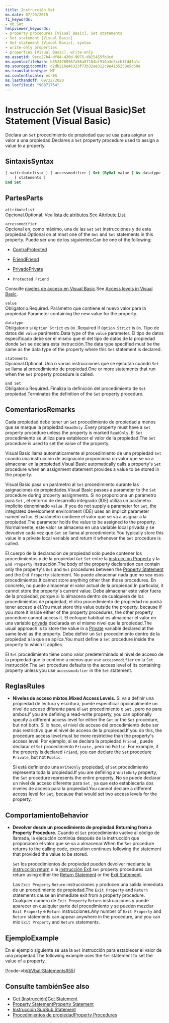 ```yaml
---
title: Instrucción Set
ms.date: 07/20/2015
f1_keywords:
- vb.Set
helpviewer_keywords:
- property procedures [Visual Basic], Set statements
- Set statement [Visual Basic]
- Set statement [Visual Basic], syntax
- write-only properties
- properties [Visual Basic], write-only
ms.assetid: 9ecc27b4-df84-420d-9075-db25455fb3cd
ms.openlocfilehash: b3524769567a56a87184bf916a3e5ccb1fd4fa1c
ms.sourcegitcommit: d2db216e46323f73b32ae312c9e4135258e5d68e
ms.translationtype: MT
ms.contentlocale: es-ES
ms.lasthandoff: 09/22/2020
ms.locfileid: "90871754"
---
```

# <a name="set-statement-visual-basic"></a><span data-ttu-id="1d98f-102">Instrucción Set (Visual Basic)</span><span class="sxs-lookup"><span data-stu-id="1d98f-102">Set Statement (Visual Basic)</span></span>

<span data-ttu-id="1d98f-103">Declara un `Set` procedimiento de propiedad que se usa para asignar un valor a una propiedad.</span><span class="sxs-lookup"><span data-stu-id="1d98f-103">Declares a `Set` property procedure used to assign a value to a property.</span></span>  
  
## <a name="syntax"></a><span data-ttu-id="1d98f-104">Sintaxis</span><span class="sxs-lookup"><span data-stu-id="1d98f-104">Syntax</span></span>  
  
```vb  
[ <attributelist> ] [ accessmodifier ] Set (ByVal value [ As datatype ])  
    [ statements ]  
End Set  
```  
  
## <a name="parts"></a><span data-ttu-id="1d98f-105">Partes</span><span class="sxs-lookup"><span data-stu-id="1d98f-105">Parts</span></span>  

 `attributelist`  
 <span data-ttu-id="1d98f-106">Opcional.</span><span class="sxs-lookup"><span data-stu-id="1d98f-106">Optional.</span></span> <span data-ttu-id="1d98f-107">Vea [lista de atributos](attribute-list.md).</span><span class="sxs-lookup"><span data-stu-id="1d98f-107">See [Attribute List](attribute-list.md).</span></span>  
  
 `accessmodifier`  
 <span data-ttu-id="1d98f-108">Opcional en, como máximo, una de las `Get` `Set` instrucciones y de esta propiedad.</span><span class="sxs-lookup"><span data-stu-id="1d98f-108">Optional on at most one of the `Get` and `Set` statements in this property.</span></span> <span data-ttu-id="1d98f-109">Puede ser uno de los siguientes:</span><span class="sxs-lookup"><span data-stu-id="1d98f-109">Can be one of the following:</span></span>  
  
- [<span data-ttu-id="1d98f-110">Contra</span><span class="sxs-lookup"><span data-stu-id="1d98f-110">Protected</span></span>](../modifiers/protected.md)  
  
- [<span data-ttu-id="1d98f-111">Friend</span><span class="sxs-lookup"><span data-stu-id="1d98f-111">Friend</span></span>](../modifiers/friend.md)  
  
- [<span data-ttu-id="1d98f-112">Privado</span><span class="sxs-lookup"><span data-stu-id="1d98f-112">Private</span></span>](../modifiers/private.md)  
  
- `Protected Friend`  
  
 <span data-ttu-id="1d98f-113">Consulte [niveles de acceso en Visual Basic](../../programming-guide/language-features/declared-elements/access-levels.md).</span><span class="sxs-lookup"><span data-stu-id="1d98f-113">See [Access levels in Visual Basic](../../programming-guide/language-features/declared-elements/access-levels.md).</span></span>  
  
 `value`  
 <span data-ttu-id="1d98f-114">Obligatorio.</span><span class="sxs-lookup"><span data-stu-id="1d98f-114">Required.</span></span> <span data-ttu-id="1d98f-115">Parámetro que contiene el nuevo valor para la propiedad.</span><span class="sxs-lookup"><span data-stu-id="1d98f-115">Parameter containing the new value for the property.</span></span>  
  
 `datatype`  
 <span data-ttu-id="1d98f-116">Obligatorio si `Option Strict` es `On` .</span><span class="sxs-lookup"><span data-stu-id="1d98f-116">Required if `Option Strict` is `On`.</span></span> <span data-ttu-id="1d98f-117">Tipo de datos del `value` parámetro.</span><span class="sxs-lookup"><span data-stu-id="1d98f-117">Data type of the `value` parameter.</span></span> <span data-ttu-id="1d98f-118">El tipo de datos especificado debe ser el mismo que el del tipo de datos de la propiedad donde `Set` se declara esta instrucción.</span><span class="sxs-lookup"><span data-stu-id="1d98f-118">The data type specified must be the same as the data type of the property where this `Set` statement is declared.</span></span>  
  
 `statements`  
 <span data-ttu-id="1d98f-119">Opcional.</span><span class="sxs-lookup"><span data-stu-id="1d98f-119">Optional.</span></span> <span data-ttu-id="1d98f-120">Una o varias instrucciones que se ejecutan cuando `Set` se llama al procedimiento de propiedad.</span><span class="sxs-lookup"><span data-stu-id="1d98f-120">One or more statements that run when the `Set` property procedure is called.</span></span>  
  
 `End Set`  
 <span data-ttu-id="1d98f-121">Obligatorio.</span><span class="sxs-lookup"><span data-stu-id="1d98f-121">Required.</span></span> <span data-ttu-id="1d98f-122">Finaliza la definición del procedimiento de `Set` propiedad.</span><span class="sxs-lookup"><span data-stu-id="1d98f-122">Terminates the definition of the `Set` property procedure.</span></span>  
  
## <a name="remarks"></a><span data-ttu-id="1d98f-123">Comentarios</span><span class="sxs-lookup"><span data-stu-id="1d98f-123">Remarks</span></span>  

 <span data-ttu-id="1d98f-124">Cada propiedad debe tener un `Set` procedimiento de propiedad a menos que se marque la propiedad `ReadOnly` .</span><span class="sxs-lookup"><span data-stu-id="1d98f-124">Every property must have a `Set` property procedure unless the property is marked `ReadOnly`.</span></span> <span data-ttu-id="1d98f-125">El `Set` procedimiento se utiliza para establecer el valor de la propiedad.</span><span class="sxs-lookup"><span data-stu-id="1d98f-125">The `Set` procedure is used to set the value of the property.</span></span>  
  
 <span data-ttu-id="1d98f-126">Visual Basic llama automáticamente al procedimiento de una propiedad `Set` cuando una instrucción de asignación proporciona un valor que se va a almacenar en la propiedad.</span><span class="sxs-lookup"><span data-stu-id="1d98f-126">Visual Basic automatically calls a property's `Set` procedure when an assignment statement provides a value to be stored in the property.</span></span>  
  
 <span data-ttu-id="1d98f-127">Visual Basic pasa un parámetro al `Set` procedimiento durante las asignaciones de propiedades.</span><span class="sxs-lookup"><span data-stu-id="1d98f-127">Visual Basic passes a parameter to the `Set` procedure during property assignments.</span></span> <span data-ttu-id="1d98f-128">Si no proporciona un parámetro para `Set` , el entorno de desarrollo integrado (IDE) utiliza un parámetro implícito denominado `value` .</span><span class="sxs-lookup"><span data-stu-id="1d98f-128">If you do not supply a parameter for `Set`, the integrated development environment (IDE) uses an implicit parameter named `value`.</span></span> <span data-ttu-id="1d98f-129">El parámetro contiene el valor que se va a asignar a la propiedad.</span><span class="sxs-lookup"><span data-stu-id="1d98f-129">The parameter holds the value to be assigned to the property.</span></span> <span data-ttu-id="1d98f-130">Normalmente, este valor se almacena en una variable local privada y se devuelve cada vez que `Get` se llama al procedimiento.</span><span class="sxs-lookup"><span data-stu-id="1d98f-130">You typically store this value in a private local variable and return it whenever the `Get` procedure is called.</span></span>  
  
 <span data-ttu-id="1d98f-131">El cuerpo de la declaración de propiedad solo puede contener los procedimientos y de la propiedad `Get` `Set` entre la [instrucción Property](property-statement.md) y la `End Property` instrucción.</span><span class="sxs-lookup"><span data-stu-id="1d98f-131">The body of the property declaration can contain only the property's `Get` and `Set` procedures between the [Property Statement](property-statement.md) and the `End Property` statement.</span></span> <span data-ttu-id="1d98f-132">No puede almacenar nada que no sea esos procedimientos.</span><span class="sxs-lookup"><span data-stu-id="1d98f-132">It cannot store anything other than those procedures.</span></span> <span data-ttu-id="1d98f-133">En concreto, no puede almacenar el valor actual de la propiedad.</span><span class="sxs-lookup"><span data-stu-id="1d98f-133">In particular, it cannot store the property's current value.</span></span> <span data-ttu-id="1d98f-134">Debe almacenar este valor fuera de la propiedad, porque si lo almacena dentro de cualquiera de los procedimientos de propiedad, el otro procedimiento de propiedad no podrá tener acceso a él.</span><span class="sxs-lookup"><span data-stu-id="1d98f-134">You must store this value outside the property, because if you store it inside either of the property procedures, the other property procedure cannot access it.</span></span> <span data-ttu-id="1d98f-135">El enfoque habitual es almacenar el valor en una variable [privada](../modifiers/private.md) declarada en el mismo nivel que la propiedad.</span><span class="sxs-lookup"><span data-stu-id="1d98f-135">The usual approach is to store the value in a [Private](../modifiers/private.md) variable declared at the same level as the property.</span></span> <span data-ttu-id="1d98f-136">Debe definir un `Set` procedimiento dentro de la propiedad a la que se aplica.</span><span class="sxs-lookup"><span data-stu-id="1d98f-136">You must define a `Set` procedure inside the property to which it applies.</span></span>  
  
 <span data-ttu-id="1d98f-137">El `Set` procedimiento tiene como valor predeterminado el nivel de acceso de la propiedad que lo contiene a menos que use `accessmodifier` en la `Set` instrucción.</span><span class="sxs-lookup"><span data-stu-id="1d98f-137">The `Set` procedure defaults to the access level of its containing property unless you use `accessmodifier` in the `Set` statement.</span></span>  
  
## <a name="rules"></a><span data-ttu-id="1d98f-138">Reglas</span><span class="sxs-lookup"><span data-stu-id="1d98f-138">Rules</span></span>  
  
- <span data-ttu-id="1d98f-139">**Niveles de acceso mixtos.**</span><span class="sxs-lookup"><span data-stu-id="1d98f-139">**Mixed Access Levels.**</span></span> <span data-ttu-id="1d98f-140">Si va a definir una propiedad de lectura y escritura, puede especificar opcionalmente un nivel de acceso diferente para el `Get` procedimiento o `Set` , pero no para ambos.</span><span class="sxs-lookup"><span data-stu-id="1d98f-140">If you are defining a read-write property, you can optionally specify a different access level for either the `Get` or the `Set` procedure, but not both.</span></span> <span data-ttu-id="1d98f-141">Si lo hace, el nivel de acceso del procedimiento debe ser más restrictivo que el nivel de acceso de la propiedad.</span><span class="sxs-lookup"><span data-stu-id="1d98f-141">If you do this, the procedure access level must be more restrictive than the property's access level.</span></span> <span data-ttu-id="1d98f-142">Por ejemplo, si se declara la propiedad `Friend` , puede declarar el `Set` procedimiento `Private` , pero no `Public` .</span><span class="sxs-lookup"><span data-stu-id="1d98f-142">For example, if the property is declared `Friend`, you can declare the `Set` procedure `Private`, but not `Public`.</span></span>  
  
     <span data-ttu-id="1d98f-143">Si está definiendo una `WriteOnly` propiedad, el `Set` procedimiento representa toda la propiedad.</span><span class="sxs-lookup"><span data-stu-id="1d98f-143">If you are defining a `WriteOnly` property, the `Set` procedure represents the entire property.</span></span> <span data-ttu-id="1d98f-144">No se puede declarar un nivel de acceso diferente para `Set` , ya que esto establecería dos niveles de acceso para la propiedad.</span><span class="sxs-lookup"><span data-stu-id="1d98f-144">You cannot declare a different access level for `Set`, because that would set two access levels for the property.</span></span>  
  
## <a name="behavior"></a><span data-ttu-id="1d98f-145">Comportamiento</span><span class="sxs-lookup"><span data-stu-id="1d98f-145">Behavior</span></span>  
  
- <span data-ttu-id="1d98f-146">**Devolver desde un procedimiento de propiedad.**</span><span class="sxs-lookup"><span data-stu-id="1d98f-146">**Returning from a Property Procedure.**</span></span> <span data-ttu-id="1d98f-147">Cuando el `Set` procedimiento vuelve al código de llamada, la ejecución continúa después de la instrucción que proporcionó el valor que se va a almacenar.</span><span class="sxs-lookup"><span data-stu-id="1d98f-147">When the `Set` procedure returns to the calling code, execution continues following the statement that provided the value to be stored.</span></span>  
  
     <span data-ttu-id="1d98f-148">`Set` los procedimientos de propiedad pueden devolver mediante la [instrucción return](return-statement.md) o la [instrucción Exit](exit-statement.md).</span><span class="sxs-lookup"><span data-stu-id="1d98f-148">`Set` property procedures can return using either the [Return Statement](return-statement.md) or the [Exit Statement](exit-statement.md).</span></span>  
  
     <span data-ttu-id="1d98f-149">Las `Exit Property` `Return` instrucciones y producen una salida inmediata de un procedimiento de propiedad.</span><span class="sxs-lookup"><span data-stu-id="1d98f-149">The `Exit Property` and `Return` statements cause an immediate exit from a property procedure.</span></span> <span data-ttu-id="1d98f-150">Cualquier número de `Exit Property` `Return` instrucciones y puede aparecer en cualquier parte del procedimiento y se pueden mezclar `Exit Property` e `Return` instrucciones.</span><span class="sxs-lookup"><span data-stu-id="1d98f-150">Any number of `Exit Property` and `Return` statements can appear anywhere in the procedure, and you can mix `Exit Property` and `Return` statements.</span></span>  
  
## <a name="example"></a><span data-ttu-id="1d98f-151">Ejemplo</span><span class="sxs-lookup"><span data-stu-id="1d98f-151">Example</span></span>  

 <span data-ttu-id="1d98f-152">En el ejemplo siguiente se usa la `Set` instrucción para establecer el valor de una propiedad.</span><span class="sxs-lookup"><span data-stu-id="1d98f-152">The following example uses the `Set` statement to set the value of a property.</span></span>  
  
 [!code-vb[VbVbalrStatements#55](~/samples/snippets/visualbasic/VS_Snippets_VBCSharp/VbVbalrStatements/VB/Class1.vb#55)]  
  
## <a name="see-also"></a><span data-ttu-id="1d98f-153">Consulte también</span><span class="sxs-lookup"><span data-stu-id="1d98f-153">See also</span></span>

- [<span data-ttu-id="1d98f-154">Get (Instrucción)</span><span class="sxs-lookup"><span data-stu-id="1d98f-154">Get Statement</span></span>](get-statement.md)
- [<span data-ttu-id="1d98f-155">Property Statement</span><span class="sxs-lookup"><span data-stu-id="1d98f-155">Property Statement</span></span>](property-statement.md)
- [<span data-ttu-id="1d98f-156">Instrucción Sub</span><span class="sxs-lookup"><span data-stu-id="1d98f-156">Sub Statement</span></span>](sub-statement.md)
- [<span data-ttu-id="1d98f-157">Procedimientos de propiedad</span><span class="sxs-lookup"><span data-stu-id="1d98f-157">Property Procedures</span></span>](../../programming-guide/language-features/procedures/property-procedures.md)
